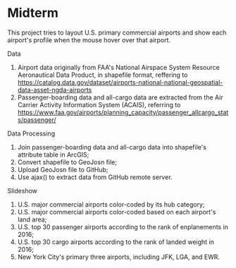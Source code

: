 # Midterm

This project tries to layout U.S. primary commercial airports and show each airport's profile when the mouse hover over that airport.

Data
1. Airport data originally from FAA's National Airspace System Resource Aeronautical Data Product, in shapefile format, reffering to https://catalog.data.gov/dataset/airports-national-national-geospatial-data-asset-ngda-airports
2. Passenger-boarding data and all-cargo data are extracted from the Air Carrier Activity Information System (ACAIS), referring to https://www.faa.gov/airports/planning_capacity/passenger_allcargo_stats/passenger/

Data Processing
1. Join passenger-boarding data and all-cargo data into shapefile's attribute table in ArcGIS;
2. Convert shapefile to GeoJosn file;
3. Upload GeoJosn file to GitHub;
4. Use ajax() to extract data from GitHub remote server.

Slideshow
1. U.S. major commercial airports color-coded by its hub category;
2. U.S. major commercial airports color-coded based on each airport's land area;
3. U.S. top 30 passenger airports according to the rank of enplanements in 2016;
4. U.S. top 30 cargo airports according to the rank of landed weight in 2016;
5. New York City's primary three airports, including JFK, LGA, and EWR.
